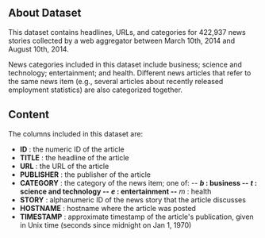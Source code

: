## About Dataset

This dataset contains headlines, URLs, and categories for 422,937 news stories collected by a web aggregator between March 10th, 2014 and August 10th, 2014.

News categories included in this dataset include business; science and technology; entertainment; and health. Different news articles that refer to the same news item (e.g., several articles about recently released employment statistics) are also categorized together.

## Content

The columns included in this dataset are:

* **ID** : the numeric ID of the article
* **TITLE** : the headline of the article
* **URL** : the URL of the article
* **PUBLISHER** : the publisher of the article
* **CATEGORY** : the category of the news item; one of:
  -- ***b* : business
  --** ***t* : science and technology
  --** ***e* : entertainment
  --** *m* : health
* **STORY** : alphanumeric ID of the news story that the article discusses
* **HOSTNAME** : hostname where the article was posted
* **TIMESTAMP** : approximate timestamp of the article's publication, given in Unix time (seconds since midnight on Jan 1, 1970)
